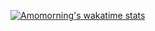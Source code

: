 [![Amomorning's wakatime stats](https://github-readme-stats.vercel.app/api/wakatime?username=Amomorning&theme=radical&layout=compact)](https://github.com/anuraghazra/github-readme-stats)
